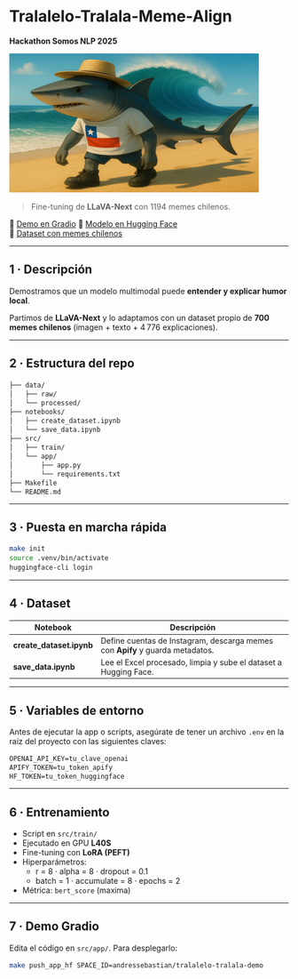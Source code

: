 # Tralalelo-Tralala-Meme-Align 
**Hackathon Somos NLP 2025** 

<img src="./tralalelo-tralala-logo.png" alt="Descripción" width="450" height="250"/>

> Fine-tuning de **LLaVA-Next** con 1194 memes chilenos.

🔗 [Demo en Gradio](https://huggingface.co/spaces/somosnlp-hackathon-2025/tralalelo-tralala-demo) 
🔗 [Modelo en Hugging Face](https://huggingface.co/somosnlp-hackathon-2025/llava-v1.6-mistral-7b-memes-chilenos-small)  
🔗 [Dataset con memes chilenos](https://huggingface.co/datasets/somosnlp-hackathon-2025/memes_instagram_chilenos_es_small)

---

## 1 · Descripción

Demostramos que un modelo multimodal puede **entender y explicar humor local**.

Partimos de **LLaVA-Next** y lo adaptamos con un dataset propio de **700 memes chilenos** (imagen + texto + 4 776 explicaciones). 

---

## 2 · Estructura del repo

```
├── data/
│   ├── raw/        
│   └── processed/  
├── notebooks/
│   ├── create_dataset.ipynb
│   └── save_data.ipynb
├── src/
│   ├── train/        
│   └── app/        
│       ├── app.py
│       └── requirements.txt
├── Makefile        
└── README.md
```

---

## 3 · Puesta en marcha rápida

```bash
make init                       
source .venv/bin/activate       
huggingface-cli login           
```

---

## 4 · Dataset

| Notebook | Descripción |
|----------|-------------|
| **create_dataset.ipynb** | Define cuentas de Instagram, descarga memes con **Apify** y guarda metadatos. |
| **save_data.ipynb**      | Lee el Excel procesado, limpia y sube el dataset a Hugging Face. |

---

## 5 · Variables de entorno

Antes de ejecutar la app o scripts, asegúrate de tener un archivo `.env` en la raíz del proyecto con las siguientes claves:

```
OPENAI_API_KEY=tu_clave_openai
APIFY_TOKEN=tu_token_apify
HF_TOKEN=tu_token_huggingface
```

---

## 6 · Entrenamiento

- Script en `src/train/`
- Ejecutado en GPU **L40S**
- Fine-tuning con **LoRA (PEFT)**
- Hiperparámetros:
  - r = 8 · alpha = 8 · dropout = 0.1
  - batch = 1 · accumulate = 8 · epochs = 2
- Métrica: `bert_score` (maxima)

---

## 7 · Demo Gradio

Edita el código en `src/app/`. Para desplegarlo:

```bash
make push_app_hf SPACE_ID=andressebastian/tralalelo-tralala-demo
```
